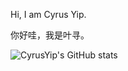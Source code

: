 <!--### Hi there 👋-->

<!--
**CyrusYip/CyrusYip** is a ✨ _special_ ✨ repository because its `README.md` (this file) appears on your GitHub profile.

Here are some ideas to get you started:

- 🔭 I’m currently working on ...
- 🌱 I’m currently learning ...
- 👯 I’m looking to collaborate on ...
- 🤔 I’m looking for help with ...
- 💬 Ask me about ...
- 📫 How to reach me: ...
- 😄 Pronouns: ...
- ⚡ Fun fact: ...
-->

Hi, I am Cyrus Yip.

你好哇，我是叶寻。

![CyrusYip's GitHub stats](https://github-readme-stats.vercel.app/api?username=CyrusYip&hide=stars)
